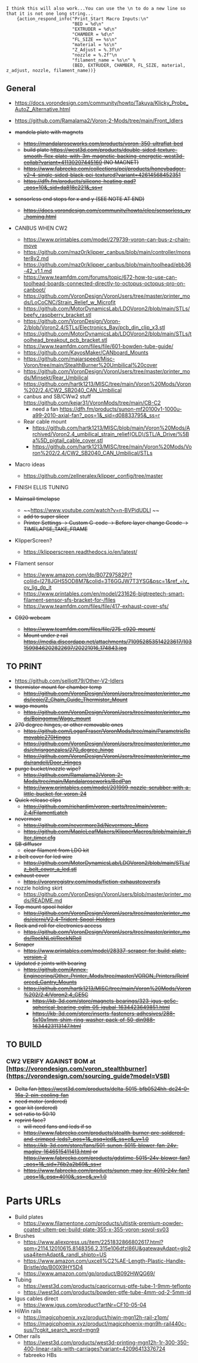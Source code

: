 

```
I think this will also work...You can use the \n to do a new line so that it is not one long string...
    {action_respond_info("Print_Start Macro Inputs:\n"
                         "BED = %d\n" 
                         "EXTRUDER = %d\n" 
                         "CHAMBER = %d\n"
                         "FL_SIZE == %s\n"
                         "material = %s\n"
                         "Z_Adjust = %.3f\n" 
                         "nozzle = %.2f"\n
                         "filament_name = %s\n" % 
                         (BED, EXTRUDER, CHAMBER, FL_SIZE, material, z_adjust, nozzle, filament_name))}
```


## General

- https://docs.vorondesign.com/community/howto/Takuya/Klicky_Probe_AutoZ_Alternative.html
- https://github.com/Ramalama2/Voron-2-Mods/tree/main/Front_Idlers
- ~~mandela plate with magnets~~
    - ~~https://mandalaroseworks.com/products/voron-350-ultraflat-bed~~
    - ~~build plate https://west3d.com/products/double-sided-texture-smooth-flex-plate-with-3m-magnetic-backing-energetic-west3d-collab?variant=41130207445160 (NO MAGNET)~~
    - ~~https://www.fabreeko.com/collections/pei/products/honeybadger-v2-4-single-sided-black-pei-textured?variant=42614568452351~~
    - ~~https://dfh.fm/products/silicone-heating-pad?_pos=10&_sid=da818c221&_ss=r~~

- ~~sensorless end stops for x and y (SEE NOTE AT END)~~
    - ~~https://docs.vorondesign.com/community/howto/clee/sensorless_xy_homing.html~~
- CANBUS WHEN CW2
    - https://www.printables.com/model/279739-voron-can-bus-z-chain-move
    - https://github.com/maz0r/klipper_canbus/blob/main/controller/monster8v2.md
    - https://github.com/maz0r/klipper_canbus/blob/main/toolhead/ebb36-42_v1.1.md
    - https://www.teamfdm.com/forums/topic/672-how-to-use-can-toolhead-boards-connected-directly-to-octopus-octopus-pro-on-canboot/
    - https://github.com/VoronDesign/VoronUsers/tree/master/printer_mods/LoCoCNC/Strain_Relief_w_Microfit
    - https://github.com/MotorDynamicsLab/LDOVoron2/blob/main/STLs/beefy_raspberry_bracket.stl
    - https://github.com/VoronDesign/Voron-2/blob/Voron2.4/STLs/Electronics_Bay/pcb_din_clip_x3.stl
    - https://github.com/MotorDynamicsLab/LDOVoron2/blob/main/STLs/toolhead_breakout_pcb_bracket.stl
    - https://www.teamfdm.com/files/file/601-bowden-tube-guide/
    - https://github.com/KayosMaker/CANboard_Mounts
    - https://github.com/majarspeed/Misc-Voron/tree/main/StealthBurner%20Umbilical%20cover
    - https://github.com/VoronDesign/VoronUsers/tree/master/printer_mods/Minsekt/Rear_Umbilical
    - https://github.com/hartk1213/MISC/tree/main/Voron%20Mods/Voron%202/2.4/CW2_SB2040_CAN_Umbilical
    - canbus and SB/CWw2 stuff https://github.com/kejar31/VoronMods/tree/main/CB-C2
        - need a fan https://dfh.fm/products/sunon-mf20100v1-1000u-a99-2010-axial-fan?_pos=1&_sid=d08833795&_ss=r
    - Rear cable mount
        - https://github.com/hartk1213/MISC/blob/main/Voron%20Mods/Archived/Voron2.4_umbilical_strain_relief(OLD)/STL/A_Drive/%5Ba%5D_pigtail_cable_cover.stl
        - https://github.com/hartk1213/MISC/tree/main/Voron%20Mods/Voron%202/2.4/CW2_SB2040_CAN_Umbilical/STLs
- Macro ideas
    - https://github.com/zellneralex/klipper_config/tree/master
- FINISH ELLIS TUNING
- ~~Mainsail timelapse~~
    - ~~https://www.youtube.com/watch?v=n-BVPidUDLI ~~
    - ~~add to super slicer~~
    - ~~Printer Settings -> Custom G-code -> Before layer change Gcode -> TIMELAPSE_TAKE_FRAME~~
- KlipperScreen?
    - https://klipperscreen.readthedocs.io/en/latest/
- Filament sensor
    - https://www.amazon.com/dp/B07Z97582P/?coliid=I278JGHS5OD8M7&colid=3T6GGJW7T3YSG&psc=1&ref_=lv_ov_lig_dp_it
    - https://www.printables.com/en/model/231626-bigtreetech-smart-filament-sensor-sfs-bracket-for-/files
    - https://www.teamfdm.com/files/file/417-exhaust-cover-sfs/
- ~~C920 webcam~~
  - ~~https://www.teamfdm.com/files/file/275-c920-mount/~~
  - ~~Mount under z rail https://media.discordapp.net/attachments/710952853514223617/1031599846202822697/20221016_174843.jpg~~



## TO PRINT
- https://github.com/selliott79/Other-V2-Idlers
- ~~thermistor mount for chamber temp~~
    - ~~https://github.com/VoronDesign/VoronUsers/tree/master/printer_mods/jeoje/Z_Chain_Guide_Thermistor_Mount~~
- ~~wago mounts~~
    - ~~https://github.com/VoronDesign/VoronUsers/tree/master/printer_mods/Boingomw/Wago_mount~~
- ~~270 degree hinges, or other removable ones~~
    - ~~https://github.com/LoganFraser/VoronMods/tree/main/ParametricRemovable270Hinges~~
    - ~~https://github.com/VoronDesign/VoronUsers/tree/master/printer_mods/chrisrgonzales/270_degree_hinge~~
    - ~~https://github.com/VoronDesign/VoronUsers/tree/master/printer_mods/randell/Door_Hinges~~
- ~~purge bucket/nozzle wipe?~~
   - ~~https://github.com/Ramalama2/Voron-2-Mods/tree/main/Mandalaroseworks/BedPan~~
   - ~~https://www.printables.com/model/201999-nozzle-scrubber-with-a-little-bucket-for-voron-24~~
- ~~Quick release clips~~
  - ~~https://github.com/richardjm/voron-parts/tree/main/voron-2.4/FilamentLatch~~
- ~~nevermore~~
  - ~~https://github.com/nevermore3d/Nevermore_Micro~~
  - ~~https://github.com/MapleLeafMakers/KlipperMacros/blob/main/air_filter_timer.cfg~~
- ~~SB diffuser~~
  - ~~clear filament from LDO kit~~
- ~~z belt cover for led wire~~
  - ~~https://github.com/MotorDynamicsLab/LDOVoron2/blob/main/STLs/z_belt_cover_a_led.stl~~
- ~~exhaust cover~~
  - ~~https://voronregistry.com/mods/fiction-exhaustcoversfs~~
- nozzle holding skirt
  - https://github.com/VoronDesign/VoronUsers/blob/master/printer_mods/README.md
- ~~Top mount spool holder~~
  - ~~https://github.com/VoronDesign/VoronUsers/tree/master/printer_mods/elcrni/V2.4-Trident-Spool-Holders~~
- ~~Rock and roll for electronics access~~
  - ~~https://github.com/VoronDesign/VoronUsers/tree/master/printer_mods/RockNLol/RockNRoll~~
- ~~Scraper~~
  - ~~https://www.printables.com/model/28337-scraper-for-build-plate-version-2~~
- ~~Updated z joints with bearing~~
  - ~~https://github.com/Annex-Engineering/Other_Printer_Mods/tree/master/VORON_Printers/Reinforced_Gantry_Mounts~~
  - ~~https://github.com/hartk1213/MISC/tree/main/Voron%20Mods/Voron%202/2.4/Voron2.4_GE5C~~
    - ~~https://kb-3d.com/store/magnets-bearings/323-igus-ge5c-spherical-bearing-eglm-05-igubal-1634423649851.html~~
    - ~~https://kb-3d.com/store/inserts-fasteners-adhesives/288-5x10x1mm-shim-ring-washer-pack-of-50-din988-1634423113147.html~~


## TO BUILD
### CW2 VERIFY AGAINST BOM at [https://vorondesign.com/voron_stealthburner](https://vorondesign.com/sourcing_guide?model=VSB)
- ~~Delta fan https://west3d.com/products/delta-5015-bfb0524hh-dc24-0-16a-2-pin-cooling-fan~~
- ~~need motor (ordered)~~
- ~~gear kit (ordered)~~
- ~~set ratio to 50:10~~
- ~~reprint face?~~
    - ~~will need fans and leds if so~~
    - ~~https://www.fabreeko.com/products/stealth-burner-pre-soldered-and-crimped-leds?_pos=1&_psq=led&_ss=e&_v=1.0~~
    - ~~https://kb-3d.com/store/fans/501-sunon-5015-blower-fan-24v-maglev-1646515411413.html or https://www.fabreeko.com/products/gdstime-5015-24v-blower-fan?_pos=1&_sid=76b2a2b69&_ss=r~~
    - ~~https://www.fabreeko.com/products/sunon-mag-lev-4010-24v-fan?_pos=1&_psq=4010&_ss=e&_v=1.0~~

# Parts URLs
- Build plates
    - https://www.filamentone.com/products/ultistik-premium-powder-coated-ultem-pei-build-plate-355-x-355-voron-sovol-sv03
- Brushes
    - https://www.aliexpress.us/item/2251832866802617.html?spm=2114.12010615.8148356.2.315e106dfzI86U&gatewayAdapt=glo2usa4itemAdapt&_randl_shipto=US
    - https://www.amazon.com/uxcell%C2%AE-Length-Plastic-Handle-Bristle/dp/B00X9HY5D4
    - https://www.amazon.com/gp/product/B092HWQG69/
- Tubing
    - https://west3d.com/products/capricornus-ptfe-tube-1-9mm-teflonto
    - https://west3d.com/products/bowden-ptfe-tube-4mm-od-2-5mm-id
- Igus cables direct
    - https://www.igus.com/product?artNr=CF10-05-04
- HiWin rails
    - https://magicphoenix.xyz/product/hiwin-mgn12h-rail-z1pm/
    - https://magicphoenix.xyz/product/magicphoenix-mgn9h-rail440c-sus/?cgkit_search_word=mgn9
- Other rails
    - https://west3d.com/products/west3d-printing-mgn12h-1r-300-350-400-linear-rails-with-carriages?variant=42096413376724
    - fabreeko HBs
